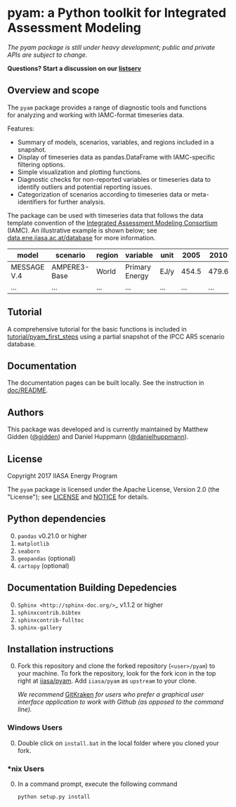 pyam: a Python toolkit for Integrated Assessment Modeling
=========================================================

*The pyam package is still under heavy development; public and private APIs are subject to change.*

**Questions? Start a discussion on our [listserv](https://groups.google.com/forum/#!forum/pyam)**

Overview and scope
------------------

The ``pyam`` package provides a range of diagnostic tools and functions  
for analyzing and working with IAMC-format timeseries data. 

Features:
- Summary of models, scenarios, variables, and regions included in a snapshot.
- Display of timeseries data as pandas.DataFrame with IAMC-specific filtering 
  options.
- Simple visualization and plotting functions.
- Diagnostic checks for non-reported variables or timeseries data to identify 
  outliers and potential reporting issues.
- Categorization of scenarios according to timeseries data or meta-identifiers 
  for further analysis.

The package can be used with timeseries data that follows the data template 
convention of the [Integrated Assessment Modeling Consortium](http://www.globalchange.umd.edu/iamc/) (IAMC).
An illustrative example is shown below;
see [data.ene.iiasa.ac.at/database](http://data.ene.iiasa.ac.at/database/) 
for more information.

| **model**    | **scenario** | **region** | **variable**   | **unit** | **2005** | **2010** | **2015** |
|--------------|--------------|------------|----------------|----------|----------|----------|----------|
| MESSAGE V.4  | AMPERE3-Base | World      | Primary Energy | EJ/y     |    454.5 |    479.6 |      ... |
| ...          | ...          | ...        | ...            | ...      |      ... |      ... |      ... |


Tutorial
--------

A comprehensive tutorial for the basic functions is included 
in [tutorial/pyam_first_steps](tutorial/pyam_first_steps.ipynb)
using a partial snapshot of the IPCC AR5 scenario database.

Documentation
-------------

The documentation pages can be built locally.
See the instruction in [doc/README](doc/README.md).

Authors
-------

This package was developed and is currently maintained
by Matthew Gidden ([@gidden](https://github.com/gidden))
and Daniel Huppmann ([@danielhuppmann](https://github.com/danielhuppmann/)).

License
-------

Copyright 2017 IIASA Energy Program

The ``pyam`` package is licensed 
under the Apache License, Version 2.0 (the "License");
see [LICENSE](LICENSE) and [NOTICE](NOTICE.md) for details.

Python dependencies
-------------------

0. `pandas` v0.21.0 or higher
0. `matplotlib`
0. `seaborn`
0. `geopandas` (optional)
0. `cartopy` (optional)

Documentation Building Depedencies
----------------------------------

0. `Sphinx <http://sphinx-doc.org/>`_ v1.1.2 or higher
0. `sphinxcontrib.bibtex`
0. `sphinxcontrib-fulltoc`
0. `sphinx-gallery`

Installation instructions
-------------------------

0. Fork this repository and clone the forked repository (`<user>/pyam`)
   to your machine. To fork the repository, look for the fork icon in the top 
   right at [iiasa/pyam](https://github.com/iiasa/pyam).
   Add `iiasa/pyam` as `upstream` to your clone.

   *We recommend* [GitKraken](https://www.gitkraken.com/) *for users*
   *who prefer a graphical user interface application*
   *to work with Github (as opposed to the command line).*
   
### Windows Users

0. Double click on `install.bat` in the local folder where you cloned your fork.

### *nix Users

0. In a command prompt, execute the following command

    ```
    python setup.py install
    ```

